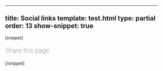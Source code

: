 ---
title: Social links
template: test.html
type: partial
order: 13
show-snippet: true
------------------
[snippet]
<!--strong share-->
<div class="wrapper background--black">
    <div class="col-wrap background--dark-grey">
        <div class="col col--fluid-offset-3 col--fluid-9">
            <p></p>
            <p style="font-size: 21px; font-weight: 100;">Share this page</p>
            <div class="col-wrap background--dark-grey">
                <div class="col col--fluid-offset-3 col--fluid-2 separator-right-solid">
                    <img src="../assets/img/pinterest.png" alt="" class="img-responsive">
                </div>
                <div class="col col--fluid-2 separator-right-solid">
                    <img src="../assets/img/twitter.png" alt="" class="img-responsive">
                </div>
                <div class="col col--fluid-2">
                    <img src="../assets/img/facebook.png" alt="" class="img-responsive">
                </div>
            </div>
            <p style="margin: 0 2%"></p>
        </div>
    </div>
</div>
[/snippet]